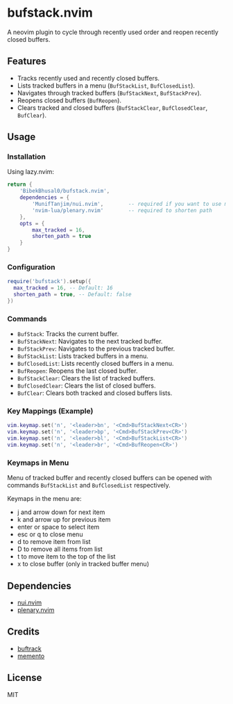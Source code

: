 # bufstack.nvim

A neovim plugin to cycle through recently used order and reopen recently closed buffers.

## Features

- Tracks recently used and recently closed buffers.
- Lists tracked buffers in a menu (`BufStackList`, `BufClosedList`).
- Navigates through tracked buffers (`BufStackNext`, `BufStackPrev`).
- Reopens closed buffers (`BufReopen`).
- Clears tracked and closed buffers (`BufStackClear`, `BufClosedClear`, `BufClear`).

## Usage

### Installation

Using lazy.nvim:

```lua
return {
    'BibekBhusal0/bufstack.nvim',
    dependencies = {
        'MunifTanjim/nui.nvim',        -- required if you want to use menu
        'nvim-lua/plenary.nvim'        -- required to shorten path
    },
    opts = {
        max_tracked = 16,
        shorten_path = true
    }
}
```

### Configuration

```lua
require('bufstack').setup({
  max_tracked = 16, -- Default: 16
  shorten_path = true, -- Default: false
})
```

### Commands

- `BufStack`: Tracks the current buffer.
- `BufStackNext`: Navigates to the next tracked buffer.
- `BufStackPrev`: Navigates to the previous tracked buffer.
- `BufStackList`: Lists tracked buffers in a menu.
- `BufClosedList`: Lists recently closed buffers in a menu.
- `BufReopen`: Reopens the last closed buffer.
- `BufStackClear`: Clears the list of tracked buffers.
- `BufClosedClear`: Clears the list of closed buffers.
- `BufClear`: Clears both tracked and closed buffers lists.

### Key Mappings (Example)

```lua
vim.keymap.set('n', '<leader>bn', '<Cmd>BufStackNext<CR>')
vim.keymap.set('n', '<leader>bp', '<Cmd>BufStackPrev<CR>')
vim.keymap.set('n', '<leader>bl', '<Cmd>BufStackList<CR>')
vim.keymap.set('n', '<leader>br', '<Cmd>BufReopen<CR>')
```

### Keymaps in Menu

Menu of tracked buffer and recently closed buffers can be opened with commands `BufStackList` and `BufClosedList` respectively.

Keymaps in the menu are:

- j and arrow down for next item
- k and arrow up for previous item
- enter or space to select item
- esc or q to close menu
- d to remove item from list
- D to remove all items from list
- t to move item to the top of the list
- x to close buffer (only in tracked buffer menu)

## Dependencies

- [nui.nvim](https://github.com/MunifTanjim/nui.nvim)
- [plenary.nvim](https://github.com/nvim-lua/plenary.nvim)

## Credits

- [buftrack](https://github.com/bloznelis/buftrack.nvim)
- [memento](https://github.com/gaborvecsei/memento.nvim/tree/master)

## License

MIT
